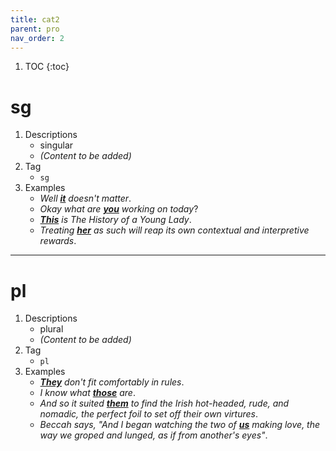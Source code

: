 ```yaml
---
title: cat2
parent: pro
nav_order: 2
---
```

1. TOC
{:toc}

# sg

1. Descriptions
    - singular
    - *(Content to be added)*
2. Tag
    - `sg`
3. Examples
    - *Well <ins>**it**</ins> doesn't matter*. 
    - *Okay what are <ins>**you**</ins> working on today*? 
    - *<ins>**This**</ins> is The History of a Young Lady*.
    - *Treating <ins>**her**</ins> as such will reap its own contextual and interpretive rewards*.

---

# pl

1. Descriptions
    - plural
    - *(Content to be added)*
2. Tag
    - `pl`
3. Examples
    - *<ins>**They**</ins> don't fit comfortably in rules*. 
    - *I know what <ins>**those**</ins> are*. 
    - *And so it suited <ins>**them**</ins> to find the Irish hot-headed, rude, and nomadic, the perfect foil to set off their own virtures*.
    - *Beccah says, "And I began watching the two of <ins>**us**</ins> making love, the way we groped and lunged, as if from another's eyes"*.